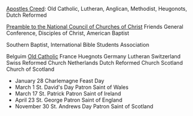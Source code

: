 [Apostles Creed](https://en.wikipedia.org/wiki/Apostles%27_Creed): Old Catholic, Lutheran, Anglican, Methodist, Heugonots, Dutch Reformed

 [Preamble to the National Council of Churches of Christ](https://en.wikipedia.org/wiki/National_Council_of_Churches) Friends General Conference, Disciples of Christ, American Baptist

 Southern Baptist, International Bible Students Association

Belguim [Old Catholic](https://en.wikipedia.org/wiki/Old_Catholic_Church)
France Huegnots
Germany Lutheran
Switzerland Swiss Reformed Church
Netherlands Dutch Reformed Church
Scotland Church of Scotland 


* January 28 Charlemagne Feast Day
* March 1 St. David's Day Patron Saint of Wales
* March 17 St. Patrick Patron Saint of Ireland
* April 23 St. George Patron Saint of England
* November 30 St. Andrews Day Patron Saint of Scotland
